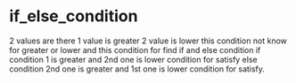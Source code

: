 # if_else_condition
2 values are there
1 value is greater
2 value is lower
this condition not know
for greater or lower and this condition for find if and else condition
if condition 1 is greater and 2nd one is lower condition for satisfy
else condition 2nd one is greater and 1st one is lower condition for satisfy.
